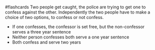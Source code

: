 #flashcards
Two people get caught, the police are trying to get one to confess against the other. Independently the two people have to make a choice of two options, to confess or not confess. 
* If one confesses, the confessor is set free, but the non-confessor serves a three year sentence
* Neither person confesses both serve a one year sentence
* Both confess and serve two years